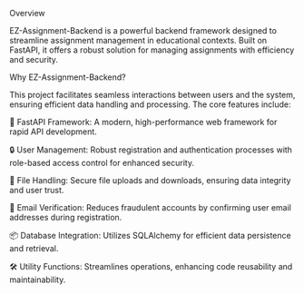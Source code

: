 Overview

EZ-Assignment-Backend is a powerful backend framework designed to streamline assignment management in educational contexts. Built on FastAPI, it offers a robust solution for managing assignments with efficiency and security.

Why EZ-Assignment-Backend?

This project facilitates seamless interactions between users and the system, ensuring efficient data handling and processing. The core features include:

🚀 FastAPI Framework: A modern, high-performance web framework for rapid API development.

🔒 User Management: Robust registration and authentication processes with role-based access control for enhanced security.

📁 File Handling: Secure file uploads and downloads, ensuring data integrity and user trust.

📧 Email Verification: Reduces fraudulent accounts by confirming user email addresses during registration.

📦 Database Integration: Utilizes SQLAlchemy for efficient data persistence and retrieval.

🛠️ Utility Functions: Streamlines operations, enhancing code reusability and maintainability.


